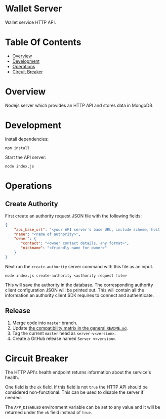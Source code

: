 # Wallet Server
Wallet service HTTP API.

# Table Of Contents
- [Overview](#overview)
- [Development](#development)
- [Operations](#operations)
- [Circuit Breaker](#circuit-breaker)

# Overview
Nodejs server which provides an HTTP API and stores data in MongoDB.

# Development
Install dependencies:

```
npm install
```

Start the API server:

```
node index.js
```

# Operations
## Create Authority
First create an authority request JSON file with the following fields:

```json
{
    "api_base_url": "<your API server's base URL, include scheme, host, port, and any non-version specific path prefixes, no trailing slashes>",
    "name": "<name of authority>",
    "owner": {
	   "contact": "<owner contact details, any format>",
	   "nickname": "<friendly name for owner>"
    }
}
```

Next run the `create-authority` server command with this file as an input.

```
node index.js create-authority <authority request file>
```

This will save the authority in the database. The corresponding authority client
configuration JSON will be printed out. This will contain all the information an
authority client SDK requires to connect and authenticate.

## Release
1. Merge code into `master` branch.
2. Update [the compatibility matrix in the general `README.md`](../README.md#compatibility-matrix).
3. Tag the current `master` head as `server-v<version>`.
4. Create a GitHub release named `Server v<version>`.

# Circuit Breaker
The HTTP API's health endpoint returns information about the service's health. 

One field is the `ok` field. If this field is not `true` the HTTP API should be 
considered non-functional. This can be used to disable the server if needed.

The `APP_DISABLED` environment variable can be set to any value and it will be 
returned under the `ok` field instead of `true`.
